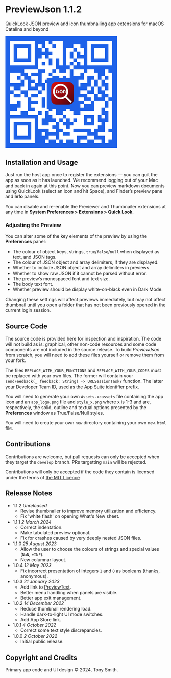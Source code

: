 # PreviewJson 1.1.2 #

QuickLook JSON preview and icon thumbnailing app extensions for macOS Catalina and beyond

![PreviewJson App Store QR code](qr-code.jpg)

## Installation and Usage ##

Just run the host app once to register the extensions &mdash; you can quit the app as soon as it has launched. We recommend logging out of your Mac and back in again at this point. Now you can preview markdown documents using QuickLook (select an icon and hit Space), and Finder’s preview pane and **Info** panels.

You can disable and re-enable the Previewer and Thumbnailer extensions at any time in **System Preferences > Extensions > Quick Look**.

### Adjusting the Preview ###

You can alter some of the key elements of the preview by using the **Preferences** panel:

- The colour of object keys, strings, `true`/`false`/`null` when displayed as text, and JSON tags.
- The colour of JSON object and array delimiters, if they are displayed.
- Whether to include JSON object and array delimiters in previews.
- Whether to show raw JSON if it cannot be parsed without error.
- The preview’s monospaced font and text size.
- The body text font.
- Whether preview should be display white-on-black even in Dark Mode.

Changing these settings will affect previews immediately, but may not affect thumbnail until you open a folder that has not been previously opened in the current login session.

## Source Code #

The source code is provided here for inspection and inspiration. The code will not build as is: graphical, other non-code resources and some code components are not included in the source release. To build *PreviewJson* from scratch, you will need to add these files yourself or remove them from your fork.

The files `REPLACE_WITH_YOUR_FUNCTIONS` and `REPLACE_WITH_YOUR_CODES` must be replaced with your own files. The former will contain your `sendFeedback(_ feedback: String) -> URLSessionTask?` function. The latter your Developer Team ID, used as the App Suite identifier prefix.

You will need to generate your own `Assets.xcassets` file containing the app icon and an `app_logo.png` file and `style_x.png` where x is 1-3 and are, respectively, the solid, outline and textual options presented by the **Preferences** window as True/False/Null styles.

You will need to create your own `new` directory containing your own `new.html` file.

## Contributions ##

Contributions are welcome, but pull requests can only be accepted when they target the `develop` branch. PRs targetting `main` will be rejected.

Contributions will only be accepted if the code they contain is licensed under the terms of [the MIT Licence](#LICENSE.md)

## Release Notes

- 1.1.2 *Unreleased*
    - Revise thumbnailer to improve memory utilization and efficiency.
    - Fix 'white flash' on opening What's New sheet.
- 1.1.1 *2 March 2024*
    - Correct indentation.
    - Make tabulated preview optional.
    - Fix for crashes caused by very deeply nested JSON files.
- 1.1.0 *25 August 2023*
    - Allow the user to choose the colours of strings and special values (`NaN`, `±INF`).
    - New columnar layout.
- 1.0.4 *12 May 2023*
    - Fix incorrect presentation of integers `1` and `0` as booleans (thanks, anonymous).
- 1.0.3 *21 January 2023*
    - Add link to [PreviewText](https://smittytone.net/previewtext/index.html).
    - Better menu handling when panels are visible.
    - Better app exit management.
- 1.0.2 *14 December 2022*
    - Reduce thumbnail rendering load.
    - Handle dark-to-light UI mode switches.
    - Add App Store link.
- 1.0.1 *4 October 2022*
    - Correct some text style discrepancies.
- 1.0.0 *2 October 2022*
    - Initial public release.

## Copyright and Credits

Primary app code and UI design &copy; 2024, Tony Smith.

